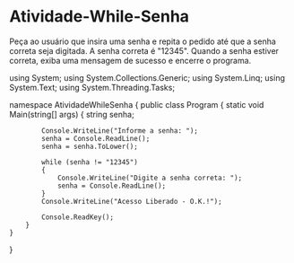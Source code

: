 # Atividade-While-Senha
Peça ao usuário que insira uma senha e repita o pedido até que a senha correta seja digitada. A senha correta é "12345". Quando a senha estiver correta, exiba uma mensagem de sucesso e encerre o programa.

using System;
using System.Collections.Generic;
using System.Linq;
using System.Text;
using System.Threading.Tasks;

namespace AtividadeWhileSenha
{
    public class Program
    {
        static void Main(string[] args)
        {
            string senha;

            Console.WriteLine("Informe a senha: ");
            senha = Console.ReadLine();
            senha = senha.ToLower();

            while (senha != "12345")
            {
                Console.WriteLine("Digite a senha correta: ");
                senha = Console.ReadLine();
            }
            Console.WriteLine("Acesso Liberado - O.K.!");

            Console.ReadKey();
        }
    }
}
